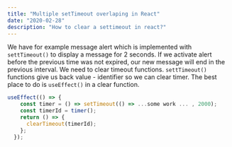```yaml
---
title: "Multiple setTimeout overlaping in React"
date: "2020-02-28"
description: "How to clear a settimeout in react?"
---
```


We have for example message alert which is implemented with `settTimeout()` to display a message for 2 seconds. If we activate alert before the previous time was not expired, our new message will end in the previous interval. We need to clear timeout functions. `settTimeout()` functions give us back value - identifier so we can clear timer. The best place to do is `useEffect()` in a clear function.

```javascript
useEffect(() => {
    const timer = () => setTimeout(() => ...some work ... , 2000);
    const timerId = timer();
    return () => {
      clearTimeout(timerId);
    };
  });
```
